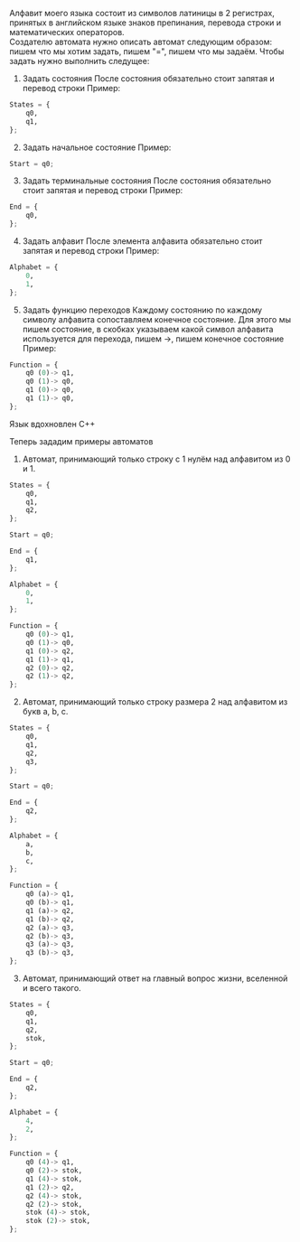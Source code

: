 Алфавит моего языка состоит из символов латиницы в 2 регистрах, принятых в английском языке знаков препинания, перевода строки и математических операторов.  
Создателю автомата нужно описать автомат следующим образом: пишем что мы хотим задать, пишем "=", пишем что мы задаём.
Чтобы задать нужно выполнить следущее:
1. Задать состояния 
После состояния обязательно стоит запятая и перевод строки
Пример:
```python
States = {
    q0, 
    q1,
};
```
2. Задать начальное состояние
Пример:
```python
Start = q0;
```
3. Задать терминальные состояния
После состояния обязательно стоит запятая и перевод строки
Пример:
```python
End = {
    q0,
};
```
4. Задать алфавит
После элемента алфавита обязательно стоит запятая и перевод строки
Пример:
```python
Alphabet = {
    0,
    1,
};
```
5. Задать функцию переходов
Каждому состоянию по каждому символу алфавита сопоставляем конечное состояние. Для этого мы пишем состояние, в скобках указываем какой символ алфавита используется для перехода, пишем ->, пишем конечное состояние
Пример:
```python
Function = {
    q0 (0)-> q1,
    q0 (1)-> q0,
    q1 (0)-> q0,
    q1 (1)-> q0,
};
```
Язык вдохновлен С++

Теперь зададим примеры автоматов
1. Автомат, принимающий только строку с 1 нулём над алфавитом из 0 и 1.
```python
States = {
    q0, 
    q1,
    q2,
};

Start = q0;

End = {
    q1,
};

Alphabet = {
    0,
    1,
};

Function = {
    q0 (0)-> q1,
    q0 (1)-> q0,
    q1 (0)-> q2,
    q1 (1)-> q1,
    q2 (0)-> q2,
    q2 (1)-> q2,
};
```
2. Автомат, принимающий только строку размера 2 над алфавитом из букв a, b, c.
```python
States = {
    q0,
    q1,
    q2,
    q3,
};

Start = q0;

End = {
    q2,
};

Alphabet = {
    a,
    b,
    c,
};

Function = {
    q0 (a)-> q1,
    q0 (b)-> q1,
    q1 (a)-> q2,
    q1 (b)-> q2,
    q2 (a)-> q3,
    q2 (b)-> q3,
    q3 (a)-> q3,
    q3 (b)-> q3,
};
```
3. Автомат, принимающий ответ на главный вопрос жизни, вселенной и всего такого.
```python
States = {
    q0,
    q1,
    q2,
    stok,
};

Start = q0;

End = {
    q2,
};

Alphabet = {
    4,
    2,
};

Function = {
    q0 (4)-> q1,
    q0 (2)-> stok,
    q1 (4)-> stok,
    q1 (2)-> q2,
    q2 (4)-> stok,
    q2 (2)-> stok,
    stok (4)-> stok,
    stok (2)-> stok,
};
```
